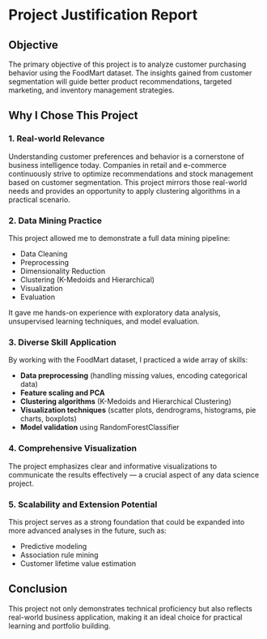
# Project Justification Report

## Objective  
The primary objective of this project is to analyze customer purchasing behavior using the FoodMart dataset. The insights gained from customer segmentation will guide better product recommendations, targeted marketing, and inventory management strategies.

## Why I Chose This Project

### 1. **Real-world Relevance**  
Understanding customer preferences and behavior is a cornerstone of business intelligence today. Companies in retail and e-commerce continuously strive to optimize recommendations and stock management based on customer segmentation. This project mirrors those real-world needs and provides an opportunity to apply clustering algorithms in a practical scenario.

### 2. **Data Mining Practice**  
This project allowed me to demonstrate a full data mining pipeline:  
- Data Cleaning  
- Preprocessing  
- Dimensionality Reduction  
- Clustering (K-Medoids and Hierarchical)  
- Visualization  
- Evaluation

It gave me hands-on experience with exploratory data analysis, unsupervised learning techniques, and model evaluation.

### 3. **Diverse Skill Application**  
By working with the FoodMart dataset, I practiced a wide array of skills:
- **Data preprocessing** (handling missing values, encoding categorical data)
- **Feature scaling and PCA**
- **Clustering algorithms** (K-Medoids and Hierarchical Clustering)
- **Visualization techniques** (scatter plots, dendrograms, histograms, pie charts, boxplots)
- **Model validation** using RandomForestClassifier

### 4. **Comprehensive Visualization**  
The project emphasizes clear and informative visualizations to communicate the results effectively — a crucial aspect of any data science project.

### 5. **Scalability and Extension Potential**  
This project serves as a strong foundation that could be expanded into more advanced analyses in the future, such as:
- Predictive modeling  
- Association rule mining  
- Customer lifetime value estimation

## Conclusion  
This project not only demonstrates technical proficiency but also reflects real-world business application, making it an ideal choice for practical learning and portfolio building.
